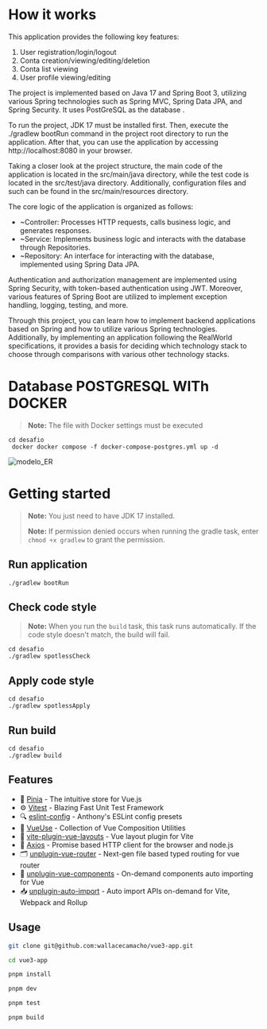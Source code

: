 
# How it works


This application provides the following key features:

1. User registration/login/logout
2. Conta creation/viewing/editing/deletion
3. Conta list viewing
4. User profile viewing/editing

The project is implemented based on Java 17 and Spring Boot 3, utilizing various Spring technologies such as Spring MVC, Spring Data JPA, and Spring Security. It uses PostGreSQL as the database .

To run the project, JDK 17 must be installed first. Then, execute the ./gradlew bootRun command in the project root directory to run the application. After that, you can use the application by accessing http://localhost:8080 in your browser.

Taking a closer look at the project structure, the main code of the application is located in the src/main/java directory, while the test code is located in the src/test/java directory. Additionally, configuration files and such can be found in the
src/main/resources directory.

The core logic of the application is organized as follows:

- ~Controller: Processes HTTP requests, calls business logic, and generates responses.
- ~Service: Implements business logic and interacts with the database through Repositories.
- ~Repository: An interface for interacting with the database, implemented using Spring Data JPA.

Authentication and authorization management are implemented using Spring Security, with token-based authentication using JWT. Moreover, various features of Spring Boot are utilized to implement exception handling, logging, testing, and more.

Through this project, you can learn how to implement backend applications based on Spring and how to utilize various Spring technologies. Additionally, by implementing an application following the RealWorld specifications, it provides a basis for
deciding which technology stack to choose through comparisons with various other technology stacks.

# Database POSTGRESQL WITh DOCKER

> **Note:** The file with Docker settings must be executed
 
```shell
cd desafio
 docker docker compose -f docker-compose-postgres.yml up -d
```



 
![modelo_ER](https://github.com/wallacecamacho/vue3-springboot-postgres-app/assets/1315080/e422aaea-ae95-4bcd-8f1b-37f16e57ac86)


# Getting started

> **Note:** You just need to have JDK 17 installed.
>
> **Note:** If permission denied occurs when running the gradle task, enter `chmod +x gradlew` to grant the permission.

## Run application

```shell
./gradlew bootRun
```


## Check code style

> **Note:** When you run the `build` task, this task runs automatically. If the code style doesn't match, the build will fail.

```shell
cd desafio
./gradlew spotlessCheck
```

## Apply code style

```shell
cd desafio
./gradlew spotlessApply
```

## Run build

```shell
cd desafio
./gradlew build
```



## Features

* 🍍 [Pinia](https://pinia.vuejs.org) - The intuitive store for Vue.js
* ⚙️ [Vitest](https://vitest.dev) - Blazing Fast Unit Test Framework
* 🔍 [eslint-config](https://github.com/antfu/eslint-config) - Anthony's ESLint config presets
* 🔨 [VueUse](https://vueuse.org) - Collection of Vue Composition Utilities
* 📑 [vite-plugin-vue-layouts](https://github.com/JohnCampionJr/vite-plugin-vue-layouts) - Vue layout plugin for Vite
* 📡 [Axios](https://axios-http.com/) - Promise based HTTP client for the browser and node.js
* 🗂 [unplugin-vue-router](https://github.com/posva/unplugin-vue-router) - Next-gen file based typed routing for vue router
* 📲 [unplugin-vue-components](https://github.com/antfu/unplugin-vue-components) - On-demand components auto importing for Vue
* 📥 [unplugin-auto-import](https://github.com/antfu/unplugin-auto-import) - Auto import APIs on-demand for Vite, Webpack and Rollup

## Usage

```sh
git clone git@github.com:wallacecamacho/vue3-app.git

cd vue3-app

pnpm install

pnpm dev

pnpm test

pnpm build
```

